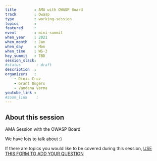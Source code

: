 ```yaml
---
title        : AMA with OWASP Board
track        : Owasp
type         : working-session
topics       :
featured     :
event        : mini-summit
when_year    : 2021
when_month   : Jan
when_day     : Mon
when_time    : WS-3
hey_summit   : TBD
session_slack:
#status       : draft
description  :
organizers   :
    - Dinis Cruz
    - Grant Ongers 
    - Vandana Verma
youtube_link :
#zoom_link    : 
---
```


## About this session

AMA Session with the OWASP Board

We have lots to talk about :) 

If there are topics you would like to be covered during this session, [USE THIS FORM TO ADD YOUR QUESTION](https://docs.google.com/forms/d/e/1FAIpQLSfzcKgeD6TL5QfcDcKt8DOglBqm1RABZWLZfhC59MCPPJDJUQ/viewform)

